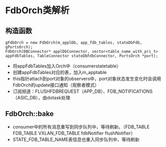 # FdbOrch类解析

## 构造函数

```
gFdbOrch = new FdbOrch(m_applDb, app_fdb_tables, stateDbFdb, gPortsOrch);
FdbOrch(DBConnector* applDbConnector, vector<table_name_with_pri_t> appFdbTables, TableConnector stateDbFdbConnector, PortsOrch *port);
```

- 将appFdbTables加入Orch中（consumerstatetable）
- 创建appFdbTables对应的表，加入m_apptable
- this指针attach到port对象的observers中，port对象状态发生变化时会调用FdbOrch的update接口通知（观察者模式）
- 订阅频道：FLUSHFDBREQUEST（APP_DB）、FDB_NOTIFICATIONS（ASIC_DB），由dotask处理

## FdbOrch::bake

- consumer中的所有消息重写到同步队列中，等待刷新。（FDB_TABLE FDB_TABLE VXLAN_FDB_TABLE fdbNotifier flushNotifier）
- STATE_FDB_TABLE_NAME表信息也重入同步队列中，等待刷新




